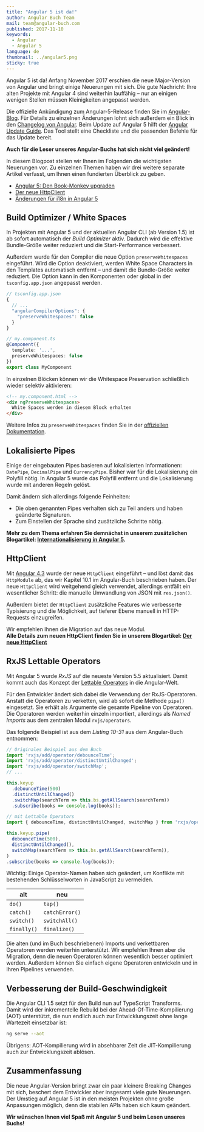 ```yaml
---
title: "Angular 5 ist da!"
author: Angular Buch Team
mail: team@angular-buch.com
published: 2017-11-10
keywords:
  - Angular
  - Angular 5
language: de
thumbnail: ../angular5.png
sticky: true
---
```


Angular 5 ist da! Anfang November 2017 erschien die neue Major-Version von Angular und bringt einige Neuerungen mit sich. Die gute Nachricht: Ihre alten Projekte mit Angular 4 sind weiterhin lauffähig – nur an einigen wenigen Stellen müssen Kleinigkeiten angepasst werden.

Die offizielle Ankündigung zum Angular-5-Release finden Sie im [Angular-Blog](https://blog.angular.io/version-5-0-0-of-angular-now-available-37e414935ced).
Für Details zu einzelnen Änderungen lohnt sich außerdem ein Blick in den [Changelog von Angular](https://github.com/angular/angular/blob/master/CHANGELOG.md).
Beim Update auf Angular 5 hilft der [Angular Update Guide](https://angular-update-guide.firebaseapp.com/). Das Tool stellt eine Checkliste und die passenden Befehle für das Update bereit.

**Auch für die Leser unseres Angular-Buchs hat sich nicht viel geändert!**

In diesem Blogpost stellen wir Ihnen im Folgenden die wichtigsten Neuerungen vor.
Zu einzelnen Themen haben wir drei weitere separate Artikel verfasst, um Ihnen einen fundierten Überblick zu geben.

* [Angular 5: Den Book-Monkey upgraden](/blog/2017-11-book-monkey-upgrade)
* [Der neue HttpClient](/blog/2017-11-httpclient)
* [Änderungen für i18n in Angular 5](/blog/2017-11-ng5-i18n)


## Build Optimizer / White Spaces

In Projekten mit Angular 5 und der aktuellen Angular CLI (ab Version 1.5) ist ab sofort automatisch der *Build Optimizer* aktiv.
Dadurch wird die effektive Bundle-Größe weiter reduziert und die Start-Performance verbessert.

Außerdem wurde für den Compiler die neue Option `preserveWhitespaces` eingeführt.
Wird die Option deaktiviert, werden White Space Characters in den Templates automatisch entfernt – und damit die Bundle-Größe weiter reduziert.
Die Option kann in den Komponenten oder global in der `tsconfig.app.json` angepasst werden.

```js
// tsconfig.app.json
{
  // ...
  "angularCompilerOptions": {
    "preserveWhitespaces": false
  }
}
```

```typescript
// my.component.ts
@Component({
  template: '...',
  preserveWhitespaces: false
})
export class MyComponent
```

In einzelnen Blöcken können wir die Whitespace Preservation schließlich wieder selektiv aktivieren:

```html
<!-- my.component.html -->
<div ngPreserveWhitespaces>
  White Spaces werden in diesem Block erhalten
</div>
```

Weitere Infos zu `preserveWhitespaces` finden Sie in der [offiziellen Dokumentation](https://angular.io/api/core/Component#preserveWhitespaces).


## Lokalisierte Pipes

Einige der eingebauten Pipes basieren auf lokalisierten Informationen: `DatePipe`, `DecimalPipe` und `CurrencyPipe`.
Bisher war für die Lokalisierung ein Polyfill nötig. In Angular 5 wurde das Polyfill entfernt und die Lokalisierung wurde mit anderen Regeln gelöst.

Damit ändern sich allerdings folgende Feinheiten:
- Die oben genannten Pipes verhalten sich zu Teil anders und haben geänderte Signaturen.
- Zum Einstellen der Sprache sind zusätzliche Schritte nötig.

**Mehr zu dem Thema erfahren Sie demnächst in unserem zusätzlichen Blogartikel: [Internationalisierung in Angular 5](/blog/2017-11-ng5-locales).**


## HttpClient

Mit [Angular 4.3](https://github.com/angular/angular/blob/master/CHANGELOG.md#430-2017-07-14) wurde der neue `HttpClient` eingeführt – und löst damit das `HttpModule` ab, das wir Kapitel 10.1 im Angular-Buch beschrieben haben.
Der neue `HttpClient` wird weitgehend gleich verwendet, allerdings entfällt ein wesentlicher Schritt: die manuelle Umwandlung von JSON mit `res.json()`.

Außerdem bietet der `HttpClient` zusätzliche Features wie verbesserte Typisierung und die Möglichkeit, auf tieferer Ebene manuell in HTTP-Requests einzugreifen.

Wir empfehlen Ihnen die Migration auf das neue Modul.  
**Alle Details zum neuen HttpClient finden Sie in unserem Blogartikel: [Der neue HttpClient](/blog/2017-11-httpclient)**



## RxJS Lettable Operators

Mit Angular 5 wurde *RxJS* auf die neueste Version 5.5 aktualisiert.
Damit kommt auch das Konzept der [Lettable Operators](https://github.com/ReactiveX/rxjs/blob/master/doc/lettable-operators.md) in die Angular-Welt.

Für den Entwickler ändert sich dabei die Verwendung der RxJS-Operatoren.
Anstatt die Operatoren zu verketten, wird ab sofort die Methode `pipe()` eingesetzt.
Sie erhält als Argumente die gesamte Pipeline von Operatoren.
Die Operatoren werden weiterhin einzeln importiert, allerdings als *Named Imports* aus dem zentralen Modul `rxjs/operators`.

Das folgende Beispiel ist aus dem *Listing 10-31* aus dem Angular-Buch entnommen:

```typescript
// Originales Beispiel aus dem Buch
import 'rxjs/add/operator/debounceTime';
import 'rxjs/add/operator/distinctUntilChanged';
import 'rxjs/add/operator/switchMap';
// ...

this.keyup
  .debounceTime(500)
  .distinctUntilChanged()
  .switchMap(searchTerm => this.bs.getAllSearch(searchTerm))
  .subscribe(books => console.log(books));
```

```typescript
// mit Lettable Operators
import { debounceTime, distinctUntilChanged, switchMap } from 'rxjs/operators';

this.keyup.pipe(
  debounceTime(500),
  distinctUntilChanged(),
  switchMap(searchTerm => this.bs.getAllSearch(searchTerm)),
)
.subscribe(books => console.log(books));
```

Wichtig: Einige Operator-Namen haben sich geändert, um Konflikte mit bestehenden Schlüsselworten in JavaScript zu vermeiden.

| **alt** | **neu** |
|-----|-----|
| `do()`  | `tap()` |
| `catch()`  | `catchError()` |
| `switch()`  | `switchAll()` |
| `finally()`  | `finalize()` |

Die alten (und im Buch beschriebenen) Imports und verkettbaren Operatoren werden weiterhin unterstützt.
Wir empfehlen Ihnen aber die Migration, denn die neuen Operatoren können wesentlich besser optimiert werden.
Außerdem können Sie einfach eigene Operatoren entwickeln und in Ihren Pipelines verwenden.


## Verbesserung der Build-Geschwindigkeit

Die Angular CLI 1.5 setzt für den Build nun auf TypeScript Transforms.
Damit wird der inkrementelle Rebuild bei der Ahead-Of-Time-Kompilierung (AOT) unterstützt, die nun endlich auch zur Entwicklungszeit ohne lange Wartezeit einsetzbar ist:

```bash
ng serve --aot
```

Übrigens: AOT-Kompilierung wird in absehbarer Zeit die JIT-Kompilierung auch zur Entwicklungszeit ablösen.



## Zusammenfassung

Die neue Angular-Version bringt zwar ein paar kleinere Breaking Changes mit sich, beschert dem Entwickler aber insgesamt viele gute Neuerungen.
Der Umstieg auf Angular 5 ist in den meisten Projekten ohne große Anpassungen möglich, denn die stabilen APIs haben sich kaum geändert.

<!--
Alle wichtigen Neuerungen sind im [Angular-Blog](https://blog.angular.io/version-5-0-0-of-angular-now-available-37e414935ced) zusammengefasst.
-->

**Wir wünschen Ihnen viel Spaß mit Angular 5 und beim Lesen unseres Buchs!**


